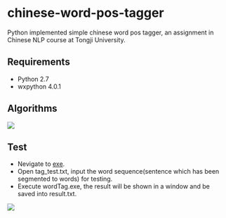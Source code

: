  chinese-word-pos-tagger
============================
Python implemented simple chinese word pos tagger, an assignment in Chinese NLP course at Tongji University.
## Requirements ##
- Python 2.7
- wxpython 4.0.1
## Algorithms ##
![](https://github.com/ynuy1998/chinese-word-pos-tagger/raw/master/picture/algorithm.jpg)
## Test ##
- Nevigate to [exe](https://github.com/ynuy1998/chinese-word-pos-tagger/raw/master/exe).
- Open tag_test.txt, input the word sequence(sentence which has been segmented to words) for testing.
- Execute wordTag.exe, the result will be shown in a window and be saved into result.txt.

![](https://github.com/ynuy1998/chinese-word-pos-tagger/raw/master/picture/example.jpg)
